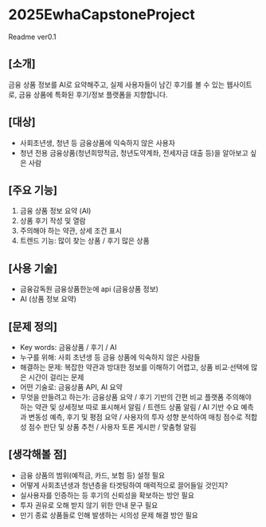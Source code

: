 # 2025EwhaCapstoneProject
Readme ver0.1

## [소개]
금융 상품 정보를 AI로 요약해주고, 실제 사용자들이 남긴 후기를 볼 수 있는 웹사이트로, 금융 상품에 특화된 후기/정보 플랫폼을 지향합니다.

## [대상]
- 사회초년생, 청년 등 금융상품에 익숙하지 않은 사용자
- 청년 전용 금융상품(청년희망적금, 청년도약계좌, 전세자금 대출 등)을 알아보고 싶은 사람

## [주요 기능]
1. 금융 상품 정보 요약 (AI)
2. 상품 후기 작성 및 열람
3. 주의해야 하는 약관, 상세 조건 표시
4. 트렌드 기능: 많이 찾는 상품 / 후기 많은 상품

## [사용 기술]
- 금융감독원 금융상품한눈에 api (금융상품 정보)
- AI (상품 정보 요약)

## [문제 정의]
- Key words: 금융상품 / 후기 / AI
- 누구를 위해: 사회 초년생 등 금융 상품에 익숙하지 않은 사람들
- 해결하는 문제: 복잡한 약관과 방대한 정보를 이해하기 어렵고, 상품 비교·선택에 많은 시간이 걸리는 문제
- 어떤 기술로: 금융상품 API, AI 요약
- 무엇을 만들려고 하는가: 금융상품 요약 / 후기 기반의 간편 비교 플랫폼
  주의해야 하는 약관 및 상세정보 따로 표시해서 알림 / 트렌드 상품 알림 / AI 기반 수요 예측과 변동성 예측, 후기 및 평점 요약 / 사용자의 투자 성향 분석하여 매칭 점수로 적합성 점수 판단 및 상품 추천 / 사용자 토론 게시판 / 맞춤형 알림

## [생각해볼 점]
- 금융 상품의 범위(예적금, 카드, 보험 등) 설정 필요
- 어떻게 사회초년생과 청년층을 타겟팅하여 매력적으로 끌어들일 것인지?
- 실사용자를 인증하는 등 후기의 신뢰성을 확보하는 방안 필요
- 투자 권유로 오해 받지 않기 위한 안내 문구 필요
- 만기 종료 상품들로 인해 발생하는 시의성 문제 해결 방안 필요
